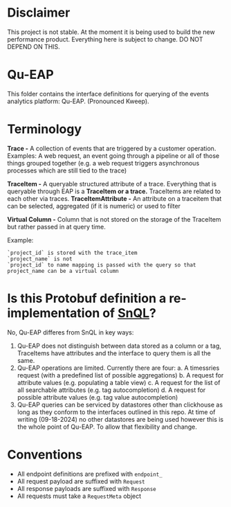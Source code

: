 # Disclaimer

This project is not stable. At the moment it is being used to build the new performance product. Everything here is subject to change. DO NOT DEPEND ON THIS.

# Qu-EAP

This folder contains the interface definitions for querying of the events analytics platform: Qu-EAP. (Pronounced Kweep).


# Terminology

**Trace -** A collection of events that are triggered by a customer operation. Examples: A web request, an event going through a pipeline or all of those things grouped together (e.g. a web request triggers asynchronous processes which are still tied to the trace)

**TraceItem -** A queryable structured attribute of a trace. Everything that is queryable through EAP is a **TraceItem or a trace.** TraceItems are related to each other via traces.
**TraceItemAttribute -** An attribute on a traceitem that can be selected, aggregated (if it is numeric) or used to filter

**Virtual Column -** Column that is not stored on the storage of the TraceItem but rather passed in at query time.

Example:

    `project_id` is stored with the trace_item
    `project_name` is not
    `project_id` to name mapping is passed with the query so that project_name can be a virtual column


# Is this Protobuf definition a re-implementation of [SnQL](https://getsentry.github.io/snuba/language/snql.html)?

No, Qu-EAP differes from SnQL in key ways:

1. Qu-EAP does not distinguish between data stored as a column or a tag, TraceItems have attributes and the interface to query them is all the same.
2. Qu-EAP operations are limited. Currently there are four:
    a. A timessries request (with a predefined list of possible aggregations)
    b. A request for attribute values (e.g. populating a table view)
    c. A request for the list of all searchable attributes (e.g. tag autocompletion)
    d. A request for possible attribute values (e.g. tag value autocompletion)
3. Qu-EAP queries can be serviced by datastores other than clickhouse as long as they conform to the interfaces outlined in this repo. At time of writing (09-18-2024) no other datastores are being used however this is the whole point of Qu-EAP. To allow that flexibility and change.



# Conventions

* All endpoint definitions are prefixed with `endpoint_`
* All request payload are suffixed with `Request`
* All response payloads are suffixed with `Response`
* All requests must take a `RequestMeta` object


